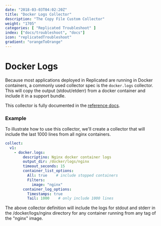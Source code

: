 ```yaml
---
date: "2018-03-03T04:02:20Z"
title: "Docker Logs Collector"
description: "The Copy File Custom Collector"
weight: "1705"
categories: [ "Replicated Troubleshoot" ]
index: ["docs/troubleshoot", "docs"]
icon: "replicatedTroubleshoot"
gradient: "orangeToOrange"
---
```


# Docker Logs

Because most applications deployed in Replicated are running in Docker containers, a commonly used collector spec is the `docker.logs` collector. This will copy the output (stdout/etderr) from a docker container and include it in a support bundle.

This collector is fully documented in the [reference docs](/api/support-bundle-yaml-specs/docker-logs/).

### Example

To illustrate how to use this collector, we'll create a collector that will include the last 1000 lines from all nginx containers.

```yaml
collect:
  v1:
    - docker.logs:
        descriptino: Nginx docker container logs
        output_dir: /docker/logs/nginx
        timeout_seconds: 15
        container_list_options:
          All: true    # include stopped containers
          Filters:
            image: "nginx"
        container_log_options:
          Timestamps: true
          Tail: 1000    # only include 1000 lines
```

The above collector definition will include the logs for stdout and stderr in the /docker/logs/nginx directory for any container running from any tag of the "nginx" image.

